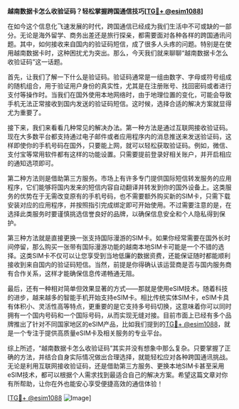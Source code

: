 **越南数据卡怎么收验证码？轻松掌握跨国通信技巧[[TG💪+ @esim1088](https://t.me/s/esim1088)]**

在如今这个信息化飞速发展的时代，跨国通信已经成为我们生活中不可或缺的一部分。无论是海外留学、商务出差还是旅行探亲，都需要面对各种各样的跨国通讯问题。其中，如何接收来自国内的验证码短信，成了很多人头疼的问题。特别是在使用越南数据卡时，这种困扰尤为突出。那么，今天我们就来聊聊“越南数据卡怎么收验证码”这一话题。

首先，让我们了解一下什么是验证码。验证码通常是一组由数字、字母或符号组成的随机组合，用于验证用户身份的真实性，尤其是在注册账号、找回密码或者进行支付等操作时。当我们在国外使用本地网络时，由于地理位置的变化，可能会导致手机无法正常接收到国内发送的验证码短信。这时候，选择合适的解决方案就显得尤为重要了。

接下来，我们来看看几种常见的解决办法。第一种方法是通过互联网接收验证码。现在大多数平台都支持通过电子邮件或者应用程序内的消息推送来发送验证码，这样即使你的手机号码在国外，只要能上网，就可以轻松获取验证码。例如，微信、支付宝等常用软件都有这样的功能设置。只需要提前登录好相关账户，并开启相应的通知选项即可。

第二种方法则是借助第三方服务。市场上有许多专门提供国际短信转发服务的应用程序，它们能够将国内发来的短信内容自动翻译并转发到你的国外设备上。这类服务的优势在于无需改变原有的手机号码，也不需要额外购买新的SIM卡，只需下载安装对应的应用程序，并按照指引完成绑定即可开始使用。不过需要注意的是，在选择此类服务时要谨慎挑选信誉良好的品牌，以确保信息安全和个人隐私得到保护。

第三种方法就是直接更换一张支持国际漫游的SIM卡。如果你经常需要在国外长时间停留，那么购买一张带有国际漫游功能的越南本地SIM卡可能是一个不错的选择。这类SIM卡不仅可以让您享受到当地低廉的数据资费，还能保证随时都能顺利接收到来自国内的验证码短信。当然，前提是你得确认该运营商是否与国内服务商有合作关系，这样才能确保信息传递畅通无阻。

最后，还有一种相对简单但效果显著的方式——那就是使用eSIM技术。随着科技的进步，越来越多的智能手机开始支持eSIM卡。相比传统实体SIM卡，eSIM卡具有体积小、灵活性高等特点，更重要的是它支持多号码切换，这意味着你可以同时拥有一个国内号码和一个国际号码，从而实现无缝对接。目前市面上已经有多个品牌推出了针对不同国家地区的eSIM产品，比如我们提到的[TG💪+ @esim1088](https://t.me/s/esim1088)，就是一个专注于提供高质量eSIM卡及相关服务的专业平台。

综上所述，“越南数据卡怎么收验证码”其实并没有想象中那么复杂。只要掌握了正确的方法，并结合自身实际情况做出合理选择，就能轻松应对各种跨国通讯挑战。无论是利用互联网接收验证码，还是借助第三方服务、更换本地SIM卡甚至采用eSIM技术，都可以根据个人需求找到最适合自己的解决方案。希望这篇文章对你有所帮助，让你在外也能安心享受便捷高效的通信体验！

[[TG💪+ @esim1088](https://t.me/s/esim1088) ![Image](https://i.postimg.cc/4NQfJmqS/Snipaste-2025-05-13-00-14-12.png)]